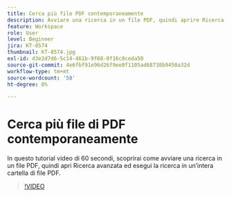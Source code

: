 ```yaml
---
title: Cerca più file PDF contemporaneamente
description: Avviare una ricerca in un file PDF, quindi aprire Ricerca avanzata ed eseguire la ricerca in un'intera cartella di file PDF
feature: Workspace
role: User
level: Beginner
jira: KT-8574
thumbnail: KT-8574.jpg
exl-id: d3e2d7d6-5c14-461b-9f68-8f16c8ceda50
source-git-commit: 4e6fbf91e96d26f9ee8f1105ad68738b9450a32d
workflow-type: tm+mt
source-wordcount: '58'
ht-degree: 0%

---
```


# Cerca più file di PDF contemporaneamente

In questo tutorial video di 60 secondi, scoprirai come avviare una ricerca in un file PDF, quindi apri Ricerca avanzata ed esegui la ricerca in un’intera cartella di file PDF.

>[!VIDEO](https://video.tv.adobe.com/v/336363?quality=12&learn=on&hidetitle=true)
